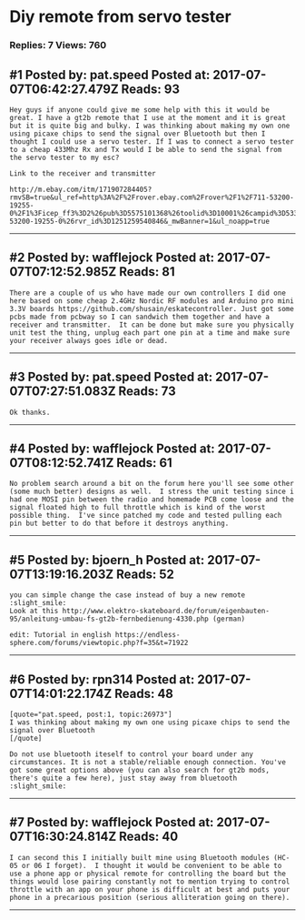 # Diy remote from servo tester

### Replies: 7 Views: 760

## \#1 Posted by: pat.speed Posted at: 2017-07-07T06:42:27.479Z Reads: 93

```
Hey guys if anyone could give me some help with this it would be great. I have a gt2b remote that I use at the moment and it is great but it is quite big and bulky. I was thinking about making my own one using picaxe chips to send the signal over Bluetooth but then I thought I could use a servo tester. If I was to connect a servo tester to a cheap 433Mhz Rx and Tx would I be able to send the signal from the servo tester to my esc? 

Link to the receiver and transmitter

http://m.ebay.com/itm/171907284405?rmvSB=true&ul_ref=http%3A%2F%2Frover.ebay.com%2Frover%2F1%2F711-53200-19255-0%2F1%3Ficep_ff3%3D2%26pub%3D5575101368%26toolid%3D10001%26campid%3D5337582279%26customid%3D%26icep_item%3D171907284405%26ipn%3Dpsmain%26icep_vectorid%3D229466%26kwid%3D902099%26mtid%3D824%26kw%3Dlg%26srcrot%3D711-53200-19255-0%26rvr_id%3D1251259540846&_mwBanner=1&ul_noapp=true
```

---
## \#2 Posted by: wafflejock Posted at: 2017-07-07T07:12:52.985Z Reads: 81

```
There are a couple of us who have made our own controllers I did one here based on some cheap 2.4GHz Nordic RF modules and Arduino pro mini 3.3V boards https://github.com/shusain/eskatecontroller. Just got some pcbs made from pcbway so I can sandwich them together and have a receiver and transmitter.  It can be done but make sure you physically unit test the thing, unplug each part one pin at a time and make sure your receiver always goes idle or dead.
```

---
## \#3 Posted by: pat.speed Posted at: 2017-07-07T07:27:51.083Z Reads: 73

```
Ok thanks.
```

---
## \#4 Posted by: wafflejock Posted at: 2017-07-07T08:12:52.741Z Reads: 61

```
No problem search around a bit on the forum here you'll see some other (some much better) designs as well.  I stress the unit testing since i had one MOSI pin between the radio and homemade PCB come loose and the signal floated high to full throttle which is kind of the worst possible thing.  I've since patched my code and tested pulling each pin but better to do that before it destroys anything.
```

---
## \#5 Posted by: bjoern_h Posted at: 2017-07-07T13:19:16.203Z Reads: 52

```
you can simple change the case instead of buy a new remote :slight_smile:
Look at this http://www.elektro-skateboard.de/forum/eigenbauten-95/anleitung-umbau-fs-gt2b-fernbedienung-4330.php (german)

edit: Tutorial in english https://endless-sphere.com/forums/viewtopic.php?f=35&t=71922
```

---
## \#6 Posted by: rpn314 Posted at: 2017-07-07T14:01:22.174Z Reads: 48

```
[quote="pat.speed, post:1, topic:26973"]
I was thinking about making my own one using picaxe chips to send the signal over Bluetooth
[/quote]

Do not use bluetooth iteself to control your board under any circumstances. It is not a stable/reliable enough connection. You've got some great options above (you can also search for gt2b mods, there's quite a few here), just stay away from bluetooth :slight_smile:
```

---
## \#7 Posted by: wafflejock Posted at: 2017-07-07T16:30:24.814Z Reads: 40

```
I can second this I initially built mine using Bluetooth modules (HC-05 or 06 I forget).  I thought it would be convenient to be able to use a phone app or physical remote for controlling the board but the things would lose pairing constantly not to mention trying to control throttle with an app on your phone is difficult at best and puts your phone in a precarious position (serious alliteration going on there).
```

---
